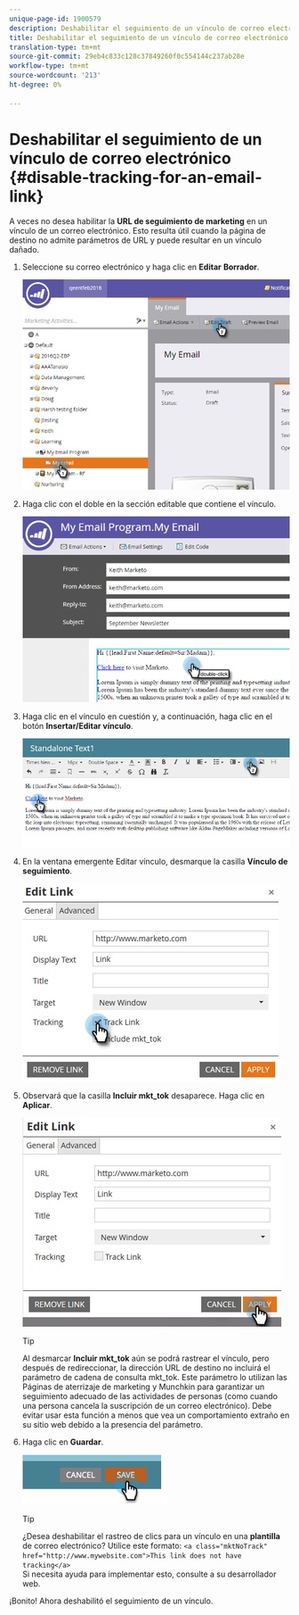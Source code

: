 ```yaml
---
unique-page-id: 1900579
description: Deshabilitar el seguimiento de un vínculo de correo electrónico - Documentos de marketing - Documentación del producto
title: Deshabilitar el seguimiento de un vínculo de correo electrónico
translation-type: tm+mt
source-git-commit: 29eb4c833c128c37849260f0c554144c237ab28e
workflow-type: tm+mt
source-wordcount: '213'
ht-degree: 0%

---
```



# Deshabilitar el seguimiento de un vínculo de correo electrónico {#disable-tracking-for-an-email-link}

A veces no desea habilitar la **URL de seguimiento de marketing** en un vínculo de un correo electrónico. Esto resulta útil cuando la página de destino no admite parámetros de URL y puede resultar en un vínculo dañado.

1. Seleccione su correo electrónico y haga clic en **Editar** **Borrador**.

   ![](assets/one-7.png)

1. Haga clic con el doble en la sección editable que contiene el vínculo.

   ![](assets/two-6.png)

1. Haga clic en el vínculo en cuestión y, a continuación, haga clic en el botón **Insertar/Editar vínculo**.

   ![](assets/three-6.png)

1. En la ventana emergente Editar vínculo, desmarque la casilla **Vínculo de seguimiento**.

   ![](assets/four-4.png)

1. Observará que la casilla **Incluir mkt_tok** desaparece. Haga clic en **Aplicar**.

   ![](assets/five-3.png)

   >[!TIP]
   >
   >Al desmarcar **Incluir mkt_tok** aún se podrá rastrear el vínculo, pero después de redireccionar, la dirección URL de destino no incluirá el parámetro de cadena de consulta mkt_tok. Este parámetro lo utilizan las Páginas de aterrizaje de marketing y Munchkin para garantizar un seguimiento adecuado de las actividades de personas (como cuando una persona cancela la suscripción de un correo electrónico). Debe evitar usar esta función a menos que vea un comportamiento extraño en su sitio web debido a la presencia del parámetro.

1. Haga clic en **Guardar**.

   ![](assets/image2014-9-17-22-3a25-3a20.png)

   >[!TIP]
   >
   >¿Desea deshabilitar el rastreo de clics para un vínculo en una **plantilla** de correo electrónico? Utilice este formato:
   >`<a class="mktNoTrack" href="http://www.mywebsite.com">This link does not have tracking</a>`\
   >Si necesita ayuda para implementar esto, consulte a su desarrollador web.

¡Bonito! Ahora deshabilitó el seguimiento de un vínculo.
